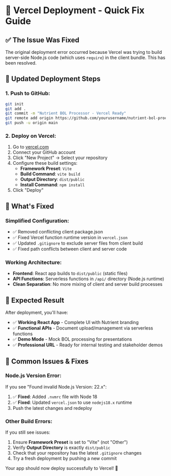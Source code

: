# 🚀 Vercel Deployment - Quick Fix Guide

## ✅ **The Issue Was Fixed**

The original deployment error occurred because Vercel was trying to build server-side Node.js code (which uses `require`) in the client bundle. This has been resolved.

## 🎯 **Updated Deployment Steps**

### **1. Push to GitHub:**
```bash
git init
git add .
git commit -m "Nutrient BOL Processor - Vercel Ready"
git remote add origin https://github.com/yourusername/nutrient-bol-processor.git
git push -u origin main
```

### **2. Deploy on Vercel:**
1. Go to [vercel.com](https://vercel.com)
2. Connect your GitHub account  
3. Click "New Project" → Select your repository
4. Configure these build settings:
   - **Framework Preset**: `Vite`
   - **Build Command**: `vite build`
   - **Output Directory**: `dist/public`
   - **Install Command**: `npm install`
5. Click "Deploy"

## 📁 **What's Fixed**

### **Simplified Configuration:**
- ✅ Removed conflicting client package.json
- ✅ Fixed Vercel function runtime version in `vercel.json`
- ✅ Updated `.gitignore` to exclude server files from client build
- ✅ Fixed path conflicts between client and server code

### **Working Architecture:**
- **Frontend**: React app builds to `dist/public` (static files)
- **API Functions**: Serverless functions in `/api/` directory (Node.js runtime)
- **Clean Separation**: No more mixing of client and server build processes

## 🎪 **Expected Result**

After deployment, you'll have:
- ✅ **Working React App** - Complete UI with Nutrient branding
- ✅ **Functional APIs** - Document upload/management via serverless functions
- ✅ **Demo Mode** - Mock BOL processing for presentations
- ✅ **Professional URL** - Ready for internal testing and stakeholder demos

## 🔧 **Common Issues & Fixes**

### **Node.js Version Error:**
If you see "Found invalid Node.js Version: 22.x":
1. ✅ **Fixed**: Added `.nvmrc` file with Node 18
2. ✅ **Fixed**: Updated `vercel.json` to use `nodejs18.x` runtime
3. Push the latest changes and redeploy

### **Other Build Errors:**
If you still see issues:
1. Ensure **Framework Preset** is set to "Vite" (not "Other")
2. Verify **Output Directory** is exactly `dist/public`
3. Check that your repository has the latest `.gitignore` changes
4. Try a fresh deployment by pushing a new commit

Your app should now deploy successfully to Vercel! 🚀